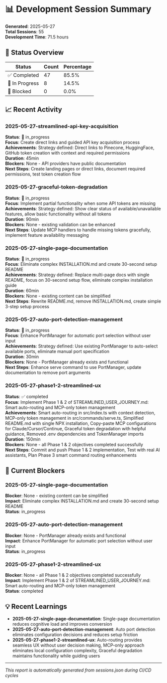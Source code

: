 # 📊 Development Session Summary

**Generated**: 2025-05-27  
**Total Sessions**: 55  
**Development Time**: 71.5 hours  

## 🎯 Status Overview

| Status | Count | Percentage |
|--------|-------|------------|
| ✅ Completed | 47 | 85.5% |
| 🔄 In Progress | 8 | 14.5% |
| 🚫 Blocked | 0 | 0.0% |

## 📈 Recent Activity
### 2025-05-27-streamlined-api-key-acquisition
**Status**: 🔄 in_progress  
**Focus**: Create direct links and guided API key acquisition process  
**Achievements**: Strategy defined: Direct links to Pinecone, HuggingFace, GitHub token creation with context and required permissions  
**Duration**: 45min  
**Blockers**: None - API providers have public documentation  
**Next Steps**: Create landing pages or direct links, document required permissions, test token creation flow  

### 2025-05-27-graceful-token-degradation
**Status**: 🔄 in_progress  
**Focus**: Implement partial functionality when some API tokens are missing  
**Achievements**: Strategy defined: Show clear status of available/unavailable features, allow basic functionality without all tokens  
**Duration**: 90min  
**Blockers**: None - existing validation can be enhanced  
**Next Steps**: Update MCP handlers to handle missing tokens gracefully, implement feature availability messaging  

### 2025-05-27-single-page-documentation
**Status**: 🔄 in_progress  
**Focus**: Eliminate complex INSTALLATION.md and create 30-second setup README  
**Achievements**: Strategy defined: Replace multi-page docs with single README, focus on 30-second setup flow, eliminate complex installation guide  
**Duration**: 60min  
**Blockers**: None - existing content can be simplified  
**Next Steps**: Rewrite README.md, remove INSTALLATION.md, create simple 3-step setup process  

### 2025-05-27-auto-port-detection-management
**Status**: 🔄 in_progress  
**Focus**: Enhance PortManager for automatic port selection without user input  
**Achievements**: Strategy defined: Use existing PortManager to auto-select available ports, eliminate manual port specification  
**Duration**: 30min  
**Blockers**: None - PortManager already exists and functional  
**Next Steps**: Enhance serve command to use PortManager, update documentation to remove port arguments  

### 2025-05-27-phase1-2-streamlined-ux
**Status**: ✅ completed  
**Focus**: Implement Phase 1 & 2 of STREAMLINED_USER_JOURNEY.md: Smart auto-routing and MCP-only token management  
**Achievements**: Smart auto-routing in src/index.ts with context detection, MCP-only token management in src/commands/serve.ts, Simplified README.md with single NPX installation, Copy-paste MCP configurations for Claude/Cursor/Continue, Graceful token degradation with helpful guidance, Removed .env dependencies and TokenManager imports  
**Duration**: 150min  
**Blockers**: None - all Phase 1 & 2 objectives completed successfully  
**Next Steps**: Commit and push Phase 1 & 2 implementation, Test with real AI assistants, Plan Phase 3 smart command routing enhancements  


## 🚫 Current Blockers

### 2025-05-27-single-page-documentation
**Blocker**: None - existing content can be simplified  
**Impact**: Eliminate complex INSTALLATION.md and create 30-second setup README  
**Status**: in_progress  

### 2025-05-27-auto-port-detection-management
**Blocker**: None - PortManager already exists and functional  
**Impact**: Enhance PortManager for automatic port selection without user input  
**Status**: in_progress  

### 2025-05-27-phase1-2-streamlined-ux
**Blocker**: None - all Phase 1 & 2 objectives completed successfully  
**Impact**: Implement Phase 1 & 2 of STREAMLINED_USER_JOURNEY.md: Smart auto-routing and MCP-only token management  
**Status**: completed  


## 💡 Recent Learnings

- **2025-05-27-single-page-documentation**: Single-page documentation reduces cognitive load and improves conversion
- **2025-05-27-auto-port-detection-management**: Auto port detection eliminates configuration decisions and reduces setup friction
- **2025-05-27-phase1-2-streamlined-ux**: Auto-routing provides seamless UX without user decision making, MCP-only approach eliminates local configuration complexity, Graceful degradation maintains functionality while guiding users

---
*This report is automatically generated from sessions.json during CI/CD cycles*
